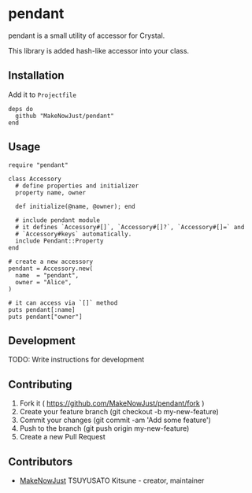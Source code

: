 # pendant

pendant is a small utility of accessor for Crystal.

This library is added hash-like accessor into your class.

## Installation

Add it to `Projectfile`

```crystal
deps do
  github "MakeNowJust/pendant"
end
```

## Usage

```crystal
require "pendant"

class Accessory
  # define properties and initializer
  property name, owner

  def initialize(@name, @owner); end

  # include pendant module
  # it defines `Accessory#[]`, `Accessory#[]?`, `Accessory#[]=` and
  # `Accessory#keys` automatically.
  include Pendant::Property
end

# create a new accessory
pendant = Accessory.new(
  name  = "pendant",
  owner = "Alice",
)

# it can access via `[]` method
puts pendant[:name]
puts pendant["owner"]
```

## Development

TODO: Write instructions for development

## Contributing

1. Fork it ( https://github.com/MakeNowJust/pendant/fork )
2. Create your feature branch (git checkout -b my-new-feature)
3. Commit your changes (git commit -am 'Add some feature')
4. Push to the branch (git push origin my-new-feature)
5. Create a new Pull Request

## Contributors

- [MakeNowJust](https://github.com/MakeNowJust) TSUYUSATO Kitsune - creator, maintainer
